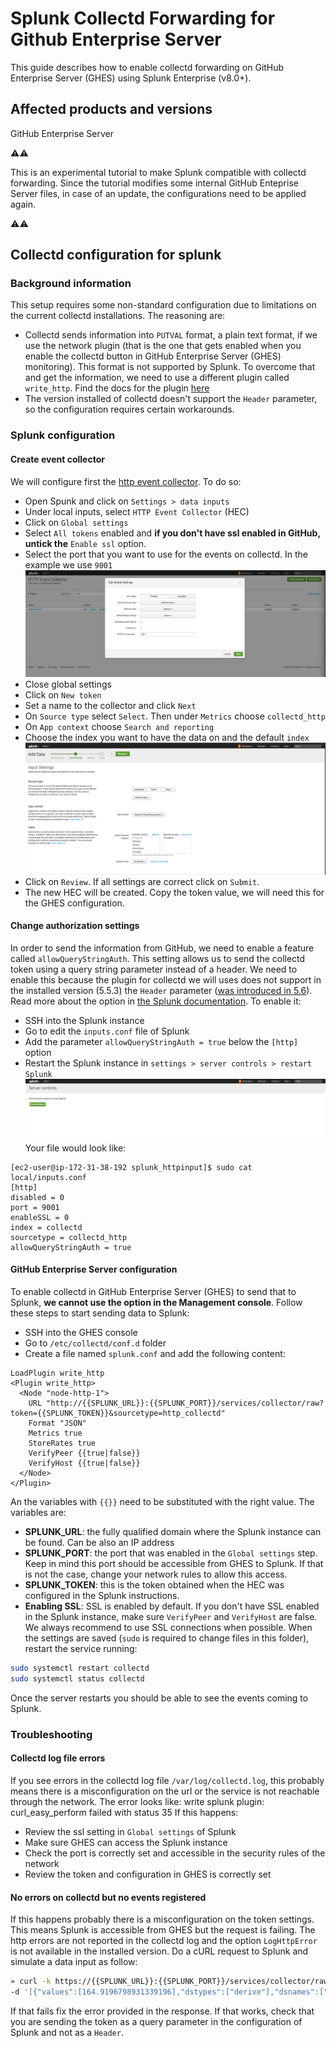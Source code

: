# Splunk Collectd Forwarding for Github Enterprise Server

This guide describes how to enable collectd forwarding on GitHub Enterprise Server (GHES) using Splunk Enterprise (v8.0+).
## Affected products and versions
GitHub Enterprise Server

⚠️⚠️

This is an experimental tutorial to make Splunk compatible with collectd forwarding. Since the tutorial modifies some internal GitHub Enteprise Server files, in case of an update, the configurations need to be applied again.

⚠️⚠️

## Collectd configuration for splunk
### Background information
This setup requires some non-standard configuration due to limitations on the current collectd installations. The reasoning are:
- Collectd sends information into `PUTVAL` format, a plain text format, if we use the network plugin (that is the one that gets enabled when you enable the collectd button in GitHub Enterprise Server (GHES) monitoring). This format is not supported by Splunk. To overcome that and get the information, we need to use a different plugin called `write_http`. Find the docs for the plugin [here](https://collectd.org/documentation/manpages/collectd.conf.5.shtml#plugin_write_http)
- The version installed of collectd doesn't support the `Header` parameter, so the configuration requires certain workarounds.
### Splunk configuration
#### Create event collector
We will configure first the [http event collector](https://docs.splunk.com/Documentation/Splunk/8.0.2/Metrics/GetMetricsInCollectd). To do so:
- Open Spunk and click on `Settings > data inputs`
- Under local inputs, select `HTTP Event Collector` (HEC)
- Click on `Global settings`
- Select `All tokens` enabled and **if you don't have ssl enabled in GitHub, untick the** `Enable ssl` option.
- Select the port that you want to use for the events on collectd. In the example we use `9001`
![Splunk config 1](./images/splunk-config-1.png)
- Close global settings
- Click on `New token`
- Set a name to the collector and click `Next`
- On `Source type` select `Select`. Then under `Metrics` choose `collectd_http`
- On `App context` choose `Search and reporting`
- Choose the index you want to have the data on and the default `index`
![Splunk config 2](./images/splunk-config-2.png)
- Click on `Review`. If all settings are correct click on `Submit`.
- The new HEC will be created. Copy the token value, we will need this for the GHES configuration.
#### Change authorization settings
In order to send the information from GitHub, we need to enable a feature called `allowQueryStringAuth`. This setting allows us to send the collectd token using a query string parameter instead of a header. We need to enable this because the plugin for collectd we will uses does not support in the installed version (5.5.3) the `Header` parameter ([was introduced in 5.6](https://collectd.org/wiki/index.php/Version_5.6)).
Read more about the option in [the Splunk documentation](https://docs.splunk.com/Documentation/Splunk/6.5.1612/Admin/Inputsconf). To enable it:
- SSH into the Splunk instance
- Go to edit the `inputs.conf` file of Splunk
- Add the parameter `allowQueryStringAuth = true` below the `[http]` option
- Restart the Splunk instance in `settings > server controls > restart Splunk`
![Splunk config 3](./images/splunk-config-3.png)
Your file would look like:
```text
[ec2-user@ip-172-31-38-192 splunk_httpinput]$ sudo cat local/inputs.conf
[http]
disabled = 0
port = 9001
enableSSL = 0
index = collectd
sourcetype = collectd_http
allowQueryStringAuth = true
```
#### GitHub Enterprise Server configuration
To enable collectd in GitHub Enterprise Server (GHES) to send that to Splunk, **we cannot use the option in the Management console**. Follow these steps to start sending data to Splunk:
- SSH into the GHES console
- Go to `/etc/collectd/conf.d` folder
- Create a file named `splunk.conf` and add the following content:
```text
LoadPlugin write_http
<Plugin write_http>
  <Node "node-http-1">
    URL "http://{{SPLUNK_URL}}:{{SPLUNK_PORT}}/services/collector/raw?token={{SPLUNK_TOKEN}}&sourcetype=http_collectd"
    Format "JSON"
    Metrics true
    StoreRates true
    VerifyPeer {{true|false}}
    VerifyHost {{true|false}}
  </Node>
</Plugin>
```
An the variables with `{{}}` need to be substituted with the right value. The variables are:
- **SPLUNK_URL**: the fully qualified domain where the Splunk instance can be found. Can be also an IP address
- **SPLUNK_PORT**: the port that was enabled in the `Global settings` step. Keep in mind this port should be accessible from GHES to Splunk. If that is not the case, change your network rules to allow this access.
- **SPLUNK_TOKEN**: this is the token obtained when the HEC was configured in the Splunk instructions.
- **Enabling SSL**: SSL is enabled by default. If you don't have SSL enabled in the Splunk instance, make sure `VerifyPeer` and `VerifyHost` are false. We always recommend to use SSL connections when possible.
When the settings are saved (`sudo` is required to change files in this folder), restart the service running:
```bash
sudo systemctl restart collectd
sudo systemctl status collectd
```
Once the server restarts you should be able to see the events coming to Splunk.
### Troubleshooting
#### Collectd log file errors
If you see errors in the collectd log file `/var/log/collectd.log`, this probably means there is a misconfiguration on the url or the service is not reachable through the network. The error looks like:
write splunk plugin: curl_easy_perform failed with status 35
If this happens:
- Review the ssl setting in `Global settings` of Splunk
- Make sure GHES can access the Splunk instance
- Check the port is correctly set and accessible in the security rules of the network
- Review the token and configuration in GHES is correctly set
#### No errors on collectd but no events registered
If this happens probably there is a misconfiguration on the token settings. This means Splunk is accessible from GHES but the request is failing. The http errors are not reported in the collectd log and the option `LogHttpError` is not available in the installed version.
Do a cURL request to Splunk and simulate a data input as follow:
```bash
» curl -k https://{{SPLUNK_URL}}:{{SPLUNK_PORT}}/services/collector/raw\?token\={{SPLUNK_TOKEN}}&sourcetype\=collectd_http   \
-d '[{"values":[164.9196798931339196],"dstypes":["derive"],"dsnames":["value"],"time":1505356687.894,"interval":10.000,"host":"collectd","plugin":"protocols","plugin_instance":"IpExt","type":"protocol_counter","type_instance":"InOctets"}]'
```
If that fails fix the error provided in the response. If that works, check that you are sending the token as a query parameter in the configuration of Splunk and not as a `Header`.

